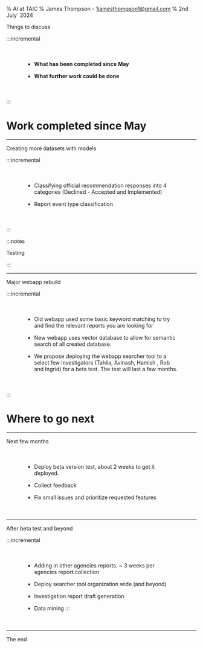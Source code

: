 % AI at TAIC
% James Thompson - 1jamesthompson1@gmail.com
% 2nd July` 2024

Things to discuss

:::incremental

- **What has been completed since May**
- **What further work could be done**

:::


# Work completed since May

--- 

Creating more datasets with models

:::incremental
- Classifying official recommendation responses into 4 categories (Declined - Accepted and Implemented)
- Report event type classification

:::

:::notes

Testing

:::

---

Major webapp rebuild

:::incremental
- Old webapp used some basic keyword matching to try and find the relevant reports you are looking for
- New webapp uses vector database to allow for semantic search of all created database.
- We propose deploying the webapp searcher tool to a select few investigators (Tahlia, Avinash, Hamish , Rob and Ingrid) for a beta test. The test will last a few months. 

:::

# Where to go next

---

Next few months

- Deploy beta version test, about 2 weeks to get it deployed.
- Collect feedback
- Fix small issues and prioritize requested features

---

After beta test and beyond

:::incremental
- Adding in other agencies reports. ~ 3 weeks per agencies report collection
- Deploy searcher tool organization wide (and beyond)
- Investigation report draft generation
- Data mining
:::

--- 

The end

<style>
ul {
margin: 50px 50px;
}

li {
margin: 15px 0;
}
</style>

